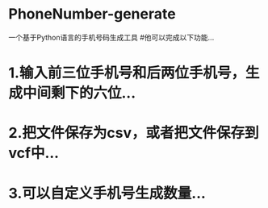 # PhoneNumber-generate
一个基于Python语言的手机号码生成工具
#他可以完成以下功能...
# 1.输入前三位手机号和后两位手机号，生成中间剩下的六位...
# 2.把文件保存为csv，或者把文件保存到vcf中...
# 3.可以自定义手机号生成数量...

